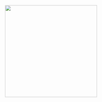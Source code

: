 <h3 align="center">
<img src="[[[https://media2.giphy.com/media/x9QxHeZS4a4yCz9HLS/giphy.gif?cid=ecf05e474956meyavbg8ka5s0ryic56n226l2kwpx3c7kw04&rid=giphy.gif&ct=ts]](https://media4.giphy.com/media/LuoTYJc2l17iZhtsGK/giphy.gif?cid=ecf05e47bmrf4ffc25i5tpeqs4j5yeogaie5x5nuonl5mzmg&rid=giphy.gif&ct=ts)](https://media0.giphy.com/media/19RuhDKt17MCfnmK8A/200.webp?cid=ecf05e47vkgn9zqn81d6833trt2cuowejtb036nc0q2tght8&rid=200.webp&ct=ts)" width=300>
</h3>
